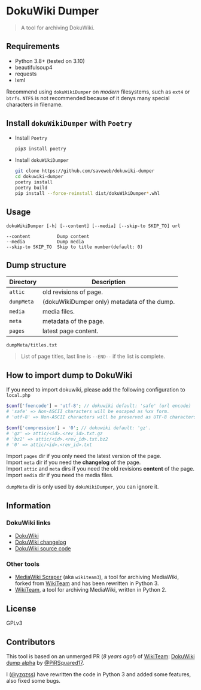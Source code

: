 # DokuWiki Dumper

> A tool for archiving DokuWiki.

## Requirements

- Python 3.8+ (tested on 3.10)
- beautifulsoup4
- requests
- lxml

Recommend using `dokuWikiDumper` on _modern_ filesystems, such as `ext4` or `btrfs`. `NTFS` is not recommended because of it denys many special characters in filename.

## Install `dokuWikiDumper` with `Poetry`

- Install `Poetry`

    ```bash
    pip3 install poetry
    ```

- Install `dokuWikiDumper`

    ```bash
    git clone https://github.com/saveweb/dokuwiki-dumper
    cd dokuwiki-dumper
    poetry install
    poetry build
    pip install --force-reinstall dist/dokuWikiDumper*.whl
    ```

## Usage

`dokuWikiDumper [-h] [--content] [--media] [--skip-to SKIP_TO] url`

```text
--content          Dump content
--media            Dump media
--skip-to SKIP_TO  Skip to title number(default: 0)
```

## Dump structure

| Directory | Description |
|-----------|-------------|
| `attic` | old revisions of page. |
| `dumpMeta` | (dokuWikiDumper only) metadata of the dump. |
| `media` | media files. |
| `meta` |  metadata of the page. |
| `pages` | latest page content. |

`dumpMeta/titles.txt`

> List of page titles, last line is `--END--` if the list is complete.

## How to import dump to DokuWiki

If you need to import dokuwiki, please add the following configuration to `local.php`

```php
$conf['fnencode'] = 'utf-8'; // dokuwiki default: 'safe' (url encode)
# 'safe' => Non-ASCII characters will be escaped as %xx form.
# 'utf-8' => Non-ASCII characters will be preserved as UTF-8 characters.

$conf['compression'] = '0'; // dokuwiki default: 'gz'.
# 'gz' => attic/<id>.<rev_id>.txt.gz
# 'bz2' => attic/<id>.<rev_id>.txt.bz2
# '0' => attic/<id>.<rev_id>.txt
```

Import `pages` dir if you only need the latest version of the page.  
Import `meta` dir if you need the **changelog** of the page.  
Import `attic` and `meta` dirs if you need the old revisions **content** of the page.  
Import `media` dir if you need the media files.

`dumpMeta` dir is only used by `dokuWikiDumper`, you can ignore it.

## Information

### DokuWiki links

- [DokuWiki](https://www.dokuwiki.org/)
- [DokuWiki changelog](https://www.dokuwiki.org/changelog)
- [DokuWiki source code](https://github.com/splitbrain/dokuwiki)

### Other tools

- [MediaWiki Scraper](https://github.com/mediawiki-client-tools/mediawiki-scraper) (aka `wikiteam3`), a tool for archiving MediaWiki, forked from [WikiTeam](https://github.com/wikiteam/wikiteam/) and has been rewritten in Python 3.
- [WikiTeam](https://github.com/wikiteam/wikiteam/), a tool for archiving MediaWiki, written in Python 2.

## License

GPLv3

## Contributors

This tool is based on an unmerged PR (_8 years ago!_) of [WikiTeam](https://github.com/WikiTeam/wikiteam/): [DokuWiki dump alpha](https://github.com/WikiTeam/wikiteam/pull/243) by [@PiRSquared17](https://github.com/PiRSquared17).

I ([@yzqzss](https://github.com/yzqzss)) have rewritten the code in Python 3 and added some features, also fixed some bugs.
